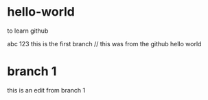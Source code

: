# hello-world
to learn github

abc 123 this is the first branch // this was from the github hello world


# branch 1
this is an edit from branch 1
